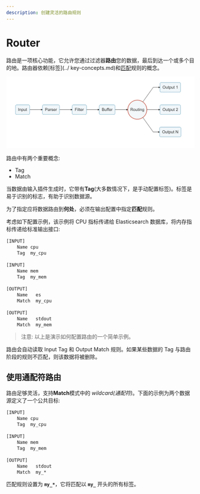 ```yaml
---
description: 创建灵活的路由规则
---
```


# Router

路由是一项核心功能，它允许您通过过滤器**路由**您的数据，最后到达一个或多个目的地。路由器依赖[标签](../ key-concepts.md)和[匹配](../key-concepts.md)规则的概念。

![logging_pipeline_routing](../../.gitbook/assets/logging_pipeline_routing.png)

路由中有两个重要概念:

- Tag
- Match

当数据由输入插件生成时，它带有**Tag**(大多数情况下，是手动配置标签)。标签是易于识别的标志，有助于识别数据源。

为了指定应将数据路由到**何处**，必须在输出配置中指定**匹配**规则。

考虑如下配置示例，该示例将 CPU 指标传递给 Elasticsearch 数据库，将内存指标传递给标准输出接口:

```text
[INPUT]
    Name cpu
    Tag  my_cpu

[INPUT]
    Name mem
    Tag  my_mem

[OUTPUT]
    Name   es
    Match  my_cpu

[OUTPUT]
    Name   stdout
    Match  my_mem
```

> 注意: 以上是演示如何配置路由的一个简单示例。

路由会自动读取 Input Tag 和 Output Match 规则。如果某些数据的 Tag 与路由阶段的规则不匹配，则该数据将被删除。

## 使用通配符路由 <a id="routing-with-wildcard"></a>

路由足够灵活，支持**Match**模式中的 _wildcard(通配符)_。下面的示例为两个数据源定义了一个公共目标:

```text
[INPUT]
    Name cpu
    Tag  my_cpu

[INPUT]
    Name mem
    Tag  my_mem

[OUTPUT]
    Name   stdout
    Match  my_*
```

匹配规则设置为 **`my_*`**，它将匹配以 **`my_`** 开头的所有标签。
